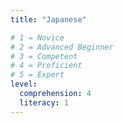 ```yaml
---
title: "Japanese"

# 1 = Novice
# 2 = Advanced Beginner
# 3 = Competent
# 4 = Proficient
# 5 = Expert 
level:
  comprehension: 4
  literacy: 1
---
```

